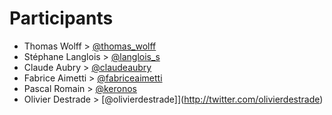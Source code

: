 # Participants

* Thomas Wolff >  [@thomas_wolff](http://twitter.com/thomas_wolff)
* Stéphane Langlois > [@langlois_s](http://twitter.com/langlois_s)
* Claude Aubry > [@claudeaubry](http://twitter.com/claudeaubry)
* Fabrice Aimetti > [@fabriceaimetti](http://twitter.com/fabriceaimetti)
* Pascal Romain > [@keronos](http://twitter.com/keronos)
* Olivier Destrade > [@olivierdestrade]](http://twitter.com/olivierdestrade)
